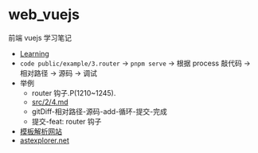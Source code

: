 # web_vuejs

前端 vuejs 学习笔记

- [Learning](https://www.processon.com/mindmap/63ac109f6592974cd49ff115)
- `code public/example/3.router` -> `pnpm serve` -> 根据 process 敲代码 -> 相对路径 -> 源码 -> 调试
- 举例
  - router 钩子.P(1210~1245).
  - [src/2/4.md](src/2/4.md)
  - gitDiff-相对路径-源码-add-循环-提交-完成
  - 提交-feat: router 钩子
- [模板解析网站](https://template-explorer.vuejs.org)
- [astexplorer.net](https://astexplorer.net/)

